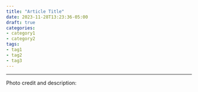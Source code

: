 ```yaml
---
title: "Article Title"
date: 2023-11-28T13:23:36-05:00
draft: true
categories:
- category1
- category2
tags:
- tag1
- tag2
- tag3
---
```




---

Photo credit and description: